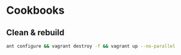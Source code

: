 # Cookbooks

## Clean & rebuild

```sh
ant configure && vagrant destroy -f && vagrant up --no-parallel
```